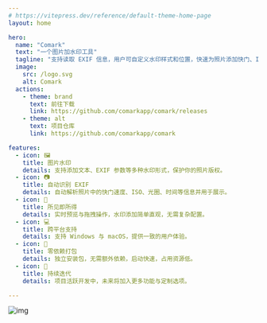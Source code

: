 ```yaml
---
# https://vitepress.dev/reference/default-theme-home-page
layout: home

hero:
  name: "Comark"
  text: "一个图片加水印工具"
  tagline: "支持读取 EXIF 信息，用户可自定义水印样式和位置，快速为照片添加快门、ISO 等相机参数。"
  image:
    src: /logo.svg
    alt: Comark
  actions:
    - theme: brand
      text: 前往下载
      link: https://github.com/comarkapp/comark/releases
    - theme: alt
      text: 项目仓库
      link: https://github.com/comarkapp/comark

features:
  - icon: 🖼️
    title: 图片水印
    details: 支持添加文本、EXIF 参数等多种水印形式，保护你的照片版权。
  - icon: 📷
    title: 自动识别 EXIF
    details: 自动解析照片中的快门速度、ISO、光圈、时间等信息并用于展示。
  - icon: 👀
    title: 所见即所得
    details: 实时预览与拖拽操作，水印添加简单直观，无需复杂配置。
  - icon: 💻
    title: 跨平台支持
    details: 支持 Windows 与 macOS，提供一致的用户体验。
  - icon: 🚀
    title: 零依赖打包
    details: 独立安装包，无需额外依赖，启动快速，占用资源低。
  - icon: 🔄
    title: 持续迭代
    details: 项目活跃开发中，未来将加入更多功能与定制选项。

---
```


![img](/screenshot01.png)